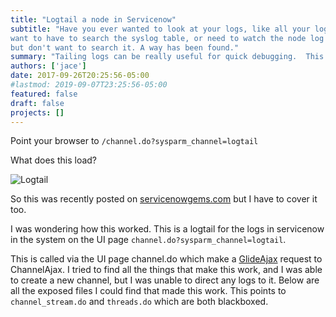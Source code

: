 ```yaml
---
title: "Logtail a node in Servicenow"
subtitle: "Have you ever wanted to look at your logs, like all your logs but didn't
want to have to search the syslog table, or need to watch the node log
but don't want to search it. A way has been found."
summary: "Tailing logs can be really useful for quick debugging.  This is undocumented."
authors: ['jace']
date: 2017-09-26T20:25:56-05:00
#lastmod: 2019-09-07T23:25:56-05:00
featured: false
draft: false
projects: []
---
```

Point your browser to `/channel.do?sysparm_channel=logtail`

What does this load?

![Logtail](/uploads/logtail.png)

So this was recently posted on
[servicenowgems.com](https://servicenowgems.com/2017/09/25/accessing-apache-tomcat-logs-in-real-time/)
but I have to cover it too.

I was wondering how this worked. This is a logtail for the logs in
servicenow in the system on the UI page
`channel.do?sysparm_channel=logtail`.

This is called via the UI page channel.do which make a
[GlideAjax](https://sn.jace.pro/glideajax) request to ChannelAjax. I tried to find all the
things that make this work, and I was able to create a new channel, but
I was unable to direct any logs to it. Below are all the exposed files I
could find that made this work. This points to `channel_stream.do` and
`threads.do` which are both blackboxed.
